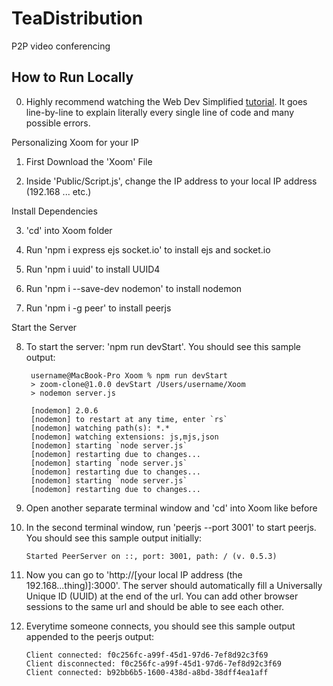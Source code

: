 TeaDistribution
===============

P2P video conferencing


How to Run Locally
------------------

0) Highly recommend watching the Web Dev Simplified [tutorial](https://www.youtube.com/watch?v=DvlyzDZDEq4&ab_channel=WebDevSimplified). It goes line-by-line to explain literally every single line of code and many possible errors.

Personalizing Xoom for your IP

1) First Download the 'Xoom' File

2) Inside 'Public/Script.js', change the IP address to your local IP address (192.168 ... etc.)

Install Dependencies

3) 'cd' into Xoom folder

4) Run 'npm i express ejs socket.io' to install ejs and socket.io

5) Run 'npm i uuid' to install UUID4

6) Run 'npm i --save-dev nodemon' to install nodemon

7) Run 'npm i -g peer' to install peerjs

Start the Server

8) To start the server: 'npm run devStart'. You should see this sample output:

        username@MacBook-Pro Xoom % npm run devStart
        > zoom-clone@1.0.0 devStart /Users/username/Xoom
        > nodemon server.js

        [nodemon] 2.0.6
        [nodemon] to restart at any time, enter `rs`
        [nodemon] watching path(s): *.*
        [nodemon] watching extensions: js,mjs,json
        [nodemon] starting `node server.js`
        [nodemon] restarting due to changes...
        [nodemon] starting `node server.js`
        [nodemon] restarting due to changes...
        [nodemon] starting `node server.js`
        [nodemon] restarting due to changes...

9) Open another separate terminal window and 'cd' into Xoom like before

10) In the second terminal window, run 'peerjs --port 3001' to start peerjs. You should see this sample output initially:

        Started PeerServer on ::, port: 3001, path: / (v. 0.5.3)
        
11) Now you can go to 'http://[your local IP address (the 192.168...thing)]:3000'. The server should automatically fill a Universally Unique ID (UUID) at the end of the url. You can add other browser sessions to the same url and should be able to see each other.

12) Everytime someone connects, you should see this sample output appended to the peerjs output:
        
        Client connected: f0c256fc-a99f-45d1-97d6-7ef8d92c3f69
        Client disconnected: f0c256fc-a99f-45d1-97d6-7ef8d92c3f69
        Client connected: b92bb6b5-1600-438d-a8bd-38dff4ea1aff
